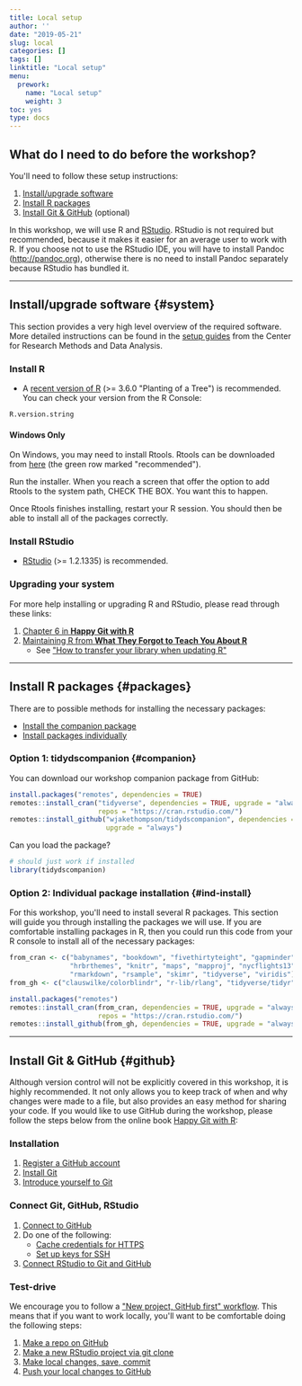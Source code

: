 ```yaml
---
title: Local setup
author: ''
date: "2019-05-21"
slug: local
categories: []
tags: []
linktitle: "Local setup"
menu:
  prework:
    name: "Local setup"
    weight: 3
toc: yes
type: docs
---
```




## What do I need to do before the workshop?

You'll need to follow these setup instructions:

1. [Install/upgrade software](#system)
1. [Install R packages](#packages)
1. [Install Git & GitHub](#github) (optional)

In this workshop, we will use R and [RStudio](https://www.rstudio.com/products/rstudio/). RStudio is not required but recommended, because it makes it easier for an average user to work with R. If you choose not to use the RStudio IDE, you will have to install Pandoc (http://pandoc.org), otherwise there is no need to install Pandoc separately because RStudio has bundled it. 

-----

## Install/upgrade software {#system}

This section provides a very high level overview of the required software. More detailed instructions can be found in the [setup guides](https://crmda.ku.edu/setup) from the Center for Research Methods and Data Analysis.

### Install R

* A [recent version of R](https://cran.rstudio.com/) (>= 3.6.0 "Planting of a Tree") is recommended. You can check your version from the R Console:


```r
R.version.string
```

#### Windows Only

On Windows, you may need to install Rtools. Rtools can be downloaded from [here](https://cran.r-project.org/bin/windows/Rtools/) (the green row marked "recommended").

Run the installer. When you reach a screen that offer the option to add Rtools to the system path, CHECK THE BOX. You want this to happen.

Once Rtools finishes installing, restart your R session. You should then be able to install all of the packages correctly.

### Install RStudio

* [RStudio](https://www.rstudio.com/products/rstudio/download/#download) (>= 1.2.1335)  is recommended.


### Upgrading your system

For more help installing or upgrading R and RStudio, please read through these links:

1. [Chapter 6 in **Happy Git with R**](http://happygitwithr.com/install-r-rstudio.html)
1. [Maintaining R from **What They Forgot to Teach You About R**](https://whattheyforgot.org/maintaining-r.html)
    - See ["How to transfer your library when updating R"](https://whattheyforgot.org/maintaining-r.html#how-to-transfer-your-library-when-updating-r)

-----

## Install R packages {#packages}

There are to possible methods for installing the necessary packages:

* [Install the companion package](#companion)
* [Install packages individually](#ind-install)

### Option 1: tidydscompanion {#companion}

You can download our workshop companion package from GitHub:


```r
install.packages("remotes", dependencies = TRUE)
remotes::install_cran("tidyverse", dependencies = TRUE, upgrade = "always",
                      repos = "https://cran.rstudio.com/")
remotes::install_github("wjakethompson/tidydscompanion", dependencies = TRUE,
                        upgrade = "always")
```

Can you load the package?


```r
# should just work if installed
library(tidydscompanion)
```

### Option 2: Individual package installation {#ind-install}

For this workshop, you'll need to install several R packages. This section will guide you through installing the packages we will use. If you are comfortable installing packages in R, then you could run this code from your R console to install all of the necessary packages:


```r
from_cran <- c("babynames", "bookdown", "fivethirtyteight", "gapminder", "here",
               "hrbrthemes", "knitr", "maps", "mapproj", "nycflights13",
               "rmarkdown", "rsample", "skimr", "tidyverse", "viridis")
from_gh <- c("clauswilke/colorblindr", "r-lib/rlang", "tidyverse/tidyr")
```


```r
install.packages("remotes")
remotes::install_cran(from_cran, dependencies = TRUE, upgrade = "always",
                      repos = "https://cran.rstudio.com/")
remotes::install_github(from_gh, dependencies = TRUE, upgrade = "always")
```

-----

## Install Git & GitHub {#github}

Although version control will not be explicitly covered in this workshop, it is highly recommended. It not only allows you to keep track of when and why changes were made to a file, but also provides an easy method for sharing your code. If you would like to use GitHub during the workshop, please follow the steps below from the online book [Happy Git with R](https://happygitwithr.com/):

### Installation

1. [Register a GitHub account](https://happygitwithr.com/github-acct.html)
1. [Install Git](https://happygitwithr.com/install-git.html) 
1. [Introduce yourself to Git](https://happygitwithr.com/hello-git.html)

### Connect Git, GitHub, RStudio

1. [Connect to GitHub](https://happygitwithr.com/push-pull-github.html)
1. Do one of the following:
    - [Cache credentials for HTTPS](https://happygitwithr.com/credential-caching.html)
    - [Set up keys for SSH](https://happygitwithr.com/ssh-keys.html)
1. [Connect RStudio to Git and GitHub](https://happygitwithr.com/rstudio-git-github.html)

### Test-drive

We encourage you to follow a ["New project, GitHub first" workflow](https://happygitwithr.com/new-github-first.html). This means that if you want to work locally, you'll want to be comfortable doing the following steps:

1. [Make a repo on GitHub](https://happygitwithr.com/new-github-first.html#make-a-repo-on-github-1)
1. [Make a new RStudio project via git clone](https://happygitwithr.com/new-github-first.html#new-rstudio-project-via-git-clone)
1. [Make local changes, save, commit](https://happygitwithr.com/new-github-first.html#make-local-changes-save-commit-1)
1. [Push your local changes to GitHub](https://happygitwithr.com/new-github-first.html#push-your-local-changes-to-github)
